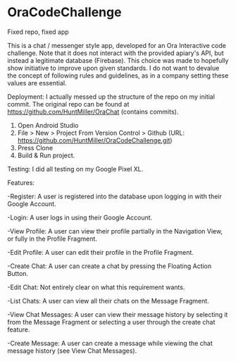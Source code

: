 # OraCodeChallenge
Fixed repo, fixed app

This is a chat / messenger style app, developed for an Ora Interactive code challenge. Note that it does not interact with the provided apiary's API, but instead a legitimate database (Firebase). This choice was made to hopefully show initiative to improve upon given standards. I do not want to devalue the concept of following rules and guidelines, as in a company setting these values are essential.

Deployment: I actually messed up the structure of the repo on my initial commit. The original repo can be found at https://github.com/HuntMiller/OraChat (contains commits).

1. Open Android Studio
2. File > New > Project From Version Control > Github  (URL:  https://github.com/HuntMiller/OraCodeChallenge.git)
3. Press Clone
4. Build & Run project.

Testing: I did all testing on my Google Pixel XL.

Features:

-Register: A user is registered into the database upon logging in with their Google Account.

-Login: A user logs in using their Google Account.

-View Profile: A user can view their profile partially in the Navigation View, or fully in the Profile Fragment.

-Edit Profile: A user can edit their profile in the Profile Fragment.

-Create Chat: A user can create a chat by pressing the Floating Action Button.

-Edit Chat: Not entirely clear on what this requirement wants.

-List Chats: A user can view all their chats on the Message Fragment.

-View Chat Messages: A user can view their message history by selecting it from the Message Fragment or selecting a user through the create chat feature.

-Create Message: A user can create a message while viewing the chat message history (see View Chat Messages).
